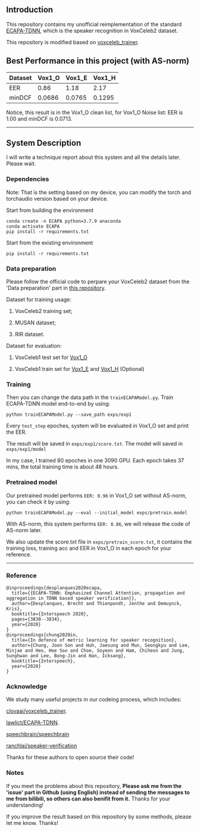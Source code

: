 ## Introduction

This repository contains my unofficial reimplementation of the standard [ECAPA-TDNN](https://arxiv.org/pdf/2005.07143.pdf), which is the speaker recognition in VoxCeleb2 dataset.

This repository is modified based on [voxceleb_trainer](https://github.com/clovaai/voxceleb_trainer).

## Best Performance in this project (with AS-norm)

| Dataset |  Vox1_O  |  Vox1_E  |  Vox1_H  |
| ------- |  ------  |  ------  |  ------  |
|  EER    |   0.86   |  1.18    |  2.17    |
|  minDCF |  0.0686  | 0.0765   |  0.1295  |

Notice, this result is in the Vox1_O clean list, for Vox1_O Noise list: EER is 1.00 and minDCF is 0.0713.
***

## System Description

I will write a technique report about this system and all the details later. Please wait.

### Dependencies

Note: That is the setting based on my device, you can modify the torch and torchaudio version based on your device.

Start from building the environment
```
conda create -n ECAPA python=3.7.9 anaconda
conda activate ECAPA
pip install -r requirements.txt
```

Start from the existing environment
```
pip install -r requirements.txt
```

### Data preparation

Please follow the official code to perpare your VoxCeleb2 dataset from the 'Data preparation' part in [this repository](https://github.com/clovaai/voxceleb_trainer).

Dataset for training usage: 

1) VoxCeleb2 training set;

2) MUSAN dataset;

3) RIR dataset.

Dataset for evaluation: 

1) VoxCeleb1 test set for [Vox1_O](https://www.robots.ox.ac.uk/~vgg/data/voxceleb/meta/veri_test2.txt) 

2) VoxCeleb1 train set for [Vox1_E](https://www.robots.ox.ac.uk/~vgg/data/voxceleb/meta/list_test_all2.txt) and [Vox1_H](https://www.robots.ox.ac.uk/~vgg/data/voxceleb/meta/list_test_hard2.txt) (Optional)

### Training

Then you can change the data path in the `trainECAPAModel.py`. Train ECAPA-TDNN model end-to-end by using:

```
python trainECAPAModel.py --save_path exps/exp1 
```

Every `test_step` epoches, system will be evaluated in Vox1_O set and print the EER. 

The result will be saved in `exps/exp1/score.txt`. The model will saved in `exps/exp1/model`

In my case, I trained 80 epoches in one 3090 GPU. Each epoch takes 37 mins, the total training time is about 48 hours.

### Pretrained model

Our pretrained model performs `EER: 0.96` in Vox1_O set without AS-norm, you can check it by using: 

```
python trainECAPAModel.py --eval --initial_model exps/pretrain.model
```

With AS-norm, this system performs `EER: 0.86`, we will release the code of AS-norm later.

We also update the score.txt file in `exps/pretrain_score.txt`, it contains the training loss, training acc and EER in Vox1_O in each epoch for your reference.

***


### Reference

```
@inproceedings{desplanques2020ecapa,
  title={{ECAPA-TDNN: Emphasized Channel Attention, propagation and aggregation in TDNN based speaker verification}},
  author={Desplanques, Brecht and Thienpondt, Jenthe and Demuynck, Kris},
  booktitle={Interspeech 2020},
  pages={3830--3834},
  year={2020}
}
@inproceedings{chung2020in,
  title={In defence of metric learning for speaker recognition},
  author={Chung, Joon Son and Huh, Jaesung and Mun, Seongkyu and Lee, Minjae and Heo, Hee Soo and Choe, Soyeon and Ham, Chiheon and Jung, Sunghwan and Lee, Bong-Jin and Han, Icksang},
  booktitle={Interspeech},
  year={2020}
}
```

### Acknowledge

We study many useful projects in our codeing process, which includes:

[clovaai/voxceleb_trainer](https://github.com/clovaai/voxceleb_trainer).

[lawlict/ECAPA-TDNN](https://github.com/lawlict/ECAPA-TDNN/blob/master/ecapa_tdnn.py).

[speechbrain/speechbrain](https://github.com/speechbrain/speechbrain/blob/96077e9a1afff89d3f5ff47cab4bca0202770e4f/speechbrain/lobes/models/ECAPA_TDNN.py)

[ranchlai/speaker-verification](https://github.com/ranchlai/speaker-verification)

Thanks for these authors to open source their code!

### Notes

If you meet the problems about this repository, **Please ask me from the 'issue' part in Github (using English) instead of sending the messages to me from bilibili, so others can also benifit from it.** Thanks for your understanding!

If you improve the result based on this repository by some methods, please let me know. Thanks!

